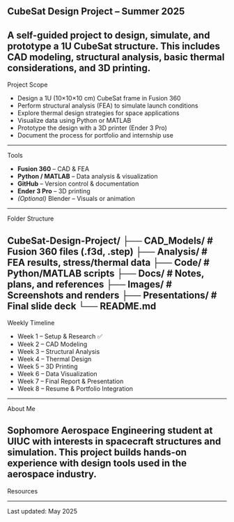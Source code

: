 CubeSat Design Project – Summer 2025
---
A self-guided project to design, simulate, and prototype a 1U CubeSat structure. This includes CAD modeling, structural analysis, basic thermal considerations, and 3D printing.
---
Project Scope

- Design a 1U (10×10×10 cm) CubeSat frame in Fusion 360  
- Perform structural analysis (FEA) to simulate launch conditions  
- Explore thermal design strategies for space applications  
- Visualize data using Python or MATLAB  
- Prototype the design with a 3D printer (Ender 3 Pro)  
- Document the process for portfolio and internship use  

---
Tools

- **Fusion 360** – CAD & FEA  
- **Python / MATLAB** – Data analysis & visualization  
- **GitHub** – Version control & documentation  
- **Ender 3 Pro** – 3D printing  
- *(Optional)* Blender – Visuals or animation  
---
Folder Structure

CubeSat-Design-Project/
├── CAD_Models/ # Fusion 360 files (.f3d, .step)
├── Analysis/ # FEA results, stress/thermal data
├── Code/ # Python/MATLAB scripts
├── Docs/ # Notes, plans, and references
├── Images/ # Screenshots and renders
├── Presentations/ # Final slide deck
└── README.md
---
Weekly Timeline

- Week 1 – Setup & Research ✅  
- Week 2 – CAD Modeling  
- Week 3 – Structural Analysis  
- Week 4 – Thermal Design  
- Week 5 – 3D Printing  
- Week 6 – Data Visualization  
- Week 7 – Final Report & Presentation  
- Week 8 – Resume & Portfolio Integration  

---
About Me

Sophomore Aerospace Engineering student at UIUC with interests in spacecraft structures and simulation. This project builds hands-on experience with design tools used in the aerospace industry.
---
Resources

---
Last updated: May 2025
